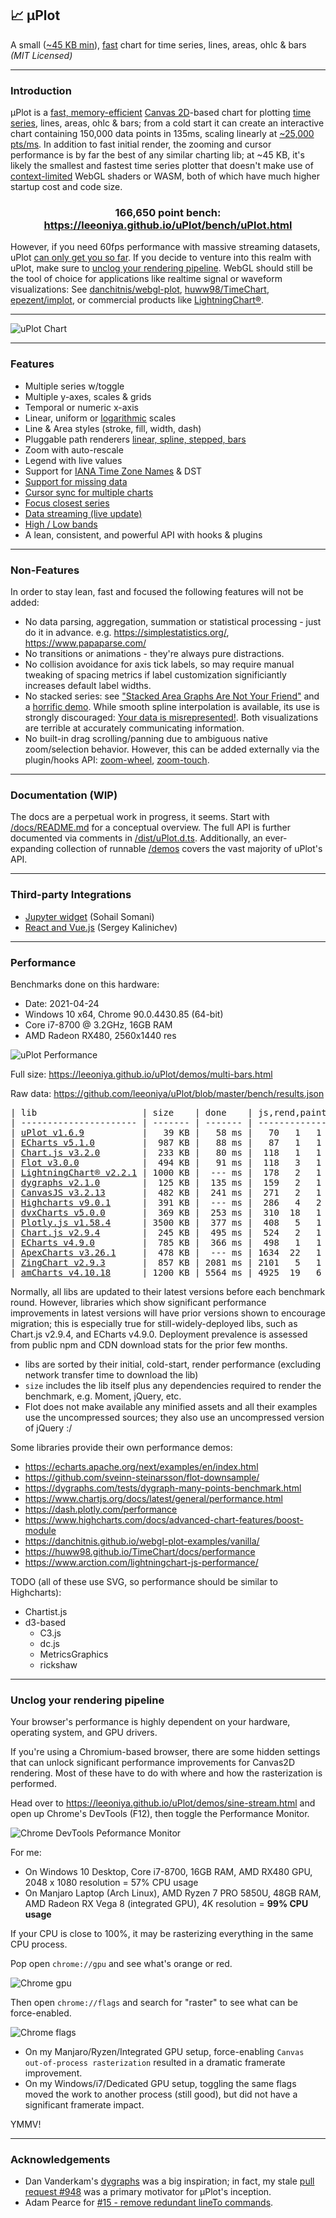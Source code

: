 ## 📈 μPlot

A small ([~45 KB min](https://github.com/leeoniya/uPlot/tree/master/dist/uPlot.iife.min.js)), [fast](#performance) chart for time series, lines, areas, ohlc & bars _(MIT Licensed)_

---
### Introduction

μPlot is a [fast, memory-efficient](#performance) [Canvas 2D](https://developer.mozilla.org/en-US/docs/Web/API/CanvasRenderingContext2D)-based chart for plotting [time series](https://en.wikipedia.org/wiki/Time_series), lines, areas, ohlc & bars; from a cold start it can create an interactive chart containing 150,000 data points in 135ms, scaling linearly at [~25,000 pts/ms](https://leeoniya.github.io/uPlot/bench/uPlot-10M.html). In addition to fast initial render, the zooming and cursor performance is by far the best of any similar charting lib; at ~45 KB, it's likely the smallest and fastest time series plotter that doesn't make use of [context-limited](https://bugs.chromium.org/p/chromium/issues/detail?id=771792) WebGL shaders or WASM, both of which have much higher startup cost and code size.

<h3 align="center">166,650 point bench: <a href="https://leeoniya.github.io/uPlot/bench/uPlot.html">https://leeoniya.github.io/uPlot/bench/uPlot.html</a></h3>

However, if you need 60fps performance with massive streaming datasets, uPlot [can only get you so far](https://huww98.github.io/TimeChart/docs/performance).
If you decide to venture into this realm with uPlot, make sure to [unclog your rendering pipeline](#unclog-your-rendering-pipeline).
WebGL should still be the tool of choice for applications like realtime signal or waveform visualizations:
See [danchitnis/webgl-plot](https://github.com/danchitnis/webgl-plot), [huww98/TimeChart](https://github.com/huww98/TimeChart), [epezent/implot](https://github.com/epezent/implot), or commercial products like [LightningChart®](https://www.arction.com/lightningchart-js/).

---
![uPlot Chart](uPlot.png "uPlot Chart")

---
### Features

- Multiple series w/toggle
- Multiple y-axes, scales & grids
- Temporal or numeric x-axis
- Linear, uniform or [logarithmic](https://leeoniya.github.io/uPlot/demos/log-scales.html) scales
- Line & Area styles (stroke, fill, width, dash)
- Pluggable path renderers [linear, spline, stepped, bars](https://leeoniya.github.io/uPlot/demos/line-paths.html)
- Zoom with auto-rescale
- Legend with live values
- Support for [IANA Time Zone Names](https://en.wikipedia.org/wiki/List_of_tz_database_time_zones) & DST
- [Support for missing data](https://leeoniya.github.io/uPlot/demos/missing-data.html)
- [Cursor sync for multiple charts](https://leeoniya.github.io/uPlot/demos/sync-cursor.html)
- [Focus closest series](https://leeoniya.github.io/uPlot/demos/focus-cursor.html)
- [Data streaming (live update)](https://leeoniya.github.io/uPlot/demos/stream-data.html)
- [High / Low bands](https://leeoniya.github.io/uPlot/demos/high-low-bands.html)
- A lean, consistent, and powerful API with hooks & plugins

---
### Non-Features

In order to stay lean, fast and focused the following features will not be added:

- No data parsing, aggregation, summation or statistical processing - just do it in advance. e.g. https://simplestatistics.org/, https://www.papaparse.com/
- No transitions or animations - they're always pure distractions.
- No collision avoidance for axis tick labels, so may require manual tweaking of spacing metrics if label customization significiantly increases default label widths.
- No stacked series: see ["Stacked Area Graphs Are Not Your Friend"](https://everydayanalytics.ca/2014/08/stacked-area-graphs-are-not-your-friend.html) and a [horrific demo](https://leeoniya.github.io/uPlot/demos/stacked-series.html). While smooth spline interpolation is available, its use is strongly discouraged: [Your data is misrepresented!](http://www.vizwiz.com/2011/12/when-you-use-smoothed-line-chart-your.html). Both visualizations are terrible at accurately communicating information.
- No built-in drag scrolling/panning due to ambiguous native zoom/selection behavior. However, this can be added externally via the plugin/hooks API: [zoom-wheel](https://leeoniya.github.io/uPlot/demos/zoom-wheel.html), [zoom-touch](https://leeoniya.github.io/uPlot/demos/zoom-touch.html).

---
### Documentation (WIP)

The docs are a perpetual work in progress, it seems.
Start with [/docs/README.md](https://github.com/leeoniya/uPlot/tree/master/docs) for a conceptual overview.
The full API is further documented via comments in [/dist/uPlot.d.ts](https://github.com/leeoniya/uPlot/blob/master/dist/uPlot.d.ts).
Additionally, an ever-expanding collection of runnable [/demos](https://leeoniya.github.io/uPlot/demos/index.html) covers the vast majority of uPlot's API.

---
### Third-party Integrations

- [Jupyter widget](https://github.com/sohailsomani/uplot_jupyter_widget) (Sohail Somani)
- [React and Vue.js](https://github.com/skalinichev/uplot-wrappers) (Sergey Kalinichev)

---
### Performance

Benchmarks done on this hardware:

- Date: 2021-04-24
- Windows 10 x64, Chrome 90.0.4430.85 (64-bit)
- Core i7-8700 @ 3.2GHz, 16GB RAM
- AMD Radeon RX480, 2560x1440 res

![uPlot Performance](perf.png "uPlot Performance")

Full size: https://leeoniya.github.io/uPlot/demos/multi-bars.html

Raw data: https://github.com/leeoniya/uPlot/blob/master/bench/results.json

<pre>
| lib                    | size    | done    | js,rend,paint,sys | heap peak,final | mousemove (10s)     |
| ---------------------- | ------- | ------- | ----------------- | --------------- | ------------------- |
| <a href="https://leeoniya.github.io/uPlot/bench/uPlot.html">uPlot v1.6.9</a>           |   39 KB |   58 ms |   70   1   1   38 |  20 MB   3 MB   |   65  159   88  103 |
| <a href="https://leeoniya.github.io/uPlot/bench/ECharts5.html">ECharts v5.1.0</a>         |  987 KB |   88 ms |   87   1   1   47 |  55 MB   5 MB   | 1463  284   84  521 |
| <a href="https://leeoniya.github.io/uPlot/bench/Chart.js3.html">Chart.js v3.2.0</a>        |  233 KB |   80 ms |  118   1   1   41 |  34 MB  11 MB   |  725   30   57 1467 |
| <a href="https://leeoniya.github.io/uPlot/bench/Flot.html">Flot v3.0.0</a>            |  494 KB |   91 ms |  118   3   1   55 |  46 MB  16 MB   | ---                 |
| <a href="https://leeoniya.github.io/uPlot/bench/LightningChart.html">LightningChart® v2.2.1</a> | 1000 KB |  --- ms |  178   2   1   42 |  61 MB  22 MB   | 5310   46   43  180 |
| <a href="https://leeoniya.github.io/uPlot/bench/dygraphs.html">dygraphs v2.1.0</a>        |  125 KB |  135 ms |  159   2   1   75 |  99 MB  44 MB   | 1087  162   74  205 |
| <a href="https://leeoniya.github.io/uPlot/bench/CanvasJS.html">CanvasJS v3.2.13</a>       |  482 KB |  241 ms |  271   2   1   66 |  52 MB  26 MB   |  961  256   76  195 |
| <a href="https://leeoniya.github.io/uPlot/bench/Highcharts.html">Highcharts v9.0.1</a>      |  391 KB |  --- ms |  286   4   2   42 | 108 MB  33 MB   |  840  301  132  155 |
| <a href="https://leeoniya.github.io/uPlot/bench/dvxCharts.html">dvxCharts v5.0.0</a>       |  369 KB |  253 ms |  310  18   1   51 |  60 MB  24 MB   |  674  442  148  145 |
| <a href="https://leeoniya.github.io/uPlot/bench/Plotly.js.html">Plotly.js v1.58.4</a>      | 3500 KB |  377 ms |  408   5   1   71 | 199 MB  46 MB   | 1087  114   29   82 |
| <a href="https://leeoniya.github.io/uPlot/bench/Chart.js2.html">Chart.js v2.9.4</a>        |  245 KB |  495 ms |  524   2   1   75 | 103 MB  54 MB   | 8397    5    6 1158 |
| <a href="https://leeoniya.github.io/uPlot/bench/ECharts4.html">ECharts v4.9.0</a>         |  785 KB |  366 ms |  498   1   1  581 | 224 MB  78 MB   | 2265   64   17 7551 |
| <a href="https://leeoniya.github.io/uPlot/bench/ApexCharts.html">ApexCharts v3.26.1</a>     |  478 KB |  --- ms | 1634  22   1   44 | 332 MB  70 MB   | 8611  646   99  154 |
| <a href="https://leeoniya.github.io/uPlot/bench/ZingChart.html">ZingChart v2.9.3</a>       |  857 KB | 2081 ms | 2101   5   1   38 | 191 MB 100 MB   | ---                 |
| <a href="https://leeoniya.github.io/uPlot/bench/amCharts.html">amCharts v4.10.18</a>      | 1200 KB | 5564 ms | 4925  19   6   67 | 695 MB 237 MB   | 1494  336  164  285 |
</pre>

Normally, all libs are updated to their latest versions before each benchmark round. However, libraries which show significant performance improvements in latest versions will have prior versions shown to encourage migration; this is especially true for still-widely-deployed libs, such as Chart.js v2.9.4, and ECharts v4.9.0. Deployment prevalence is assessed from public npm and CDN download stats for the prior few months.

- libs are sorted by their initial, cold-start, render performance (excluding network transfer time to download the lib)
- `size` includes the lib itself plus any dependencies required to render the benchmark, e.g. Moment, jQuery, etc.
- Flot does not make available any minified assets and all their examples use the uncompressed sources; they also use an uncompressed version of jQuery :/

Some libraries provide their own performance demos:

- https://echarts.apache.org/next/examples/en/index.html
- https://github.com/sveinn-steinarsson/flot-downsample/
- https://dygraphs.com/tests/dygraph-many-points-benchmark.html
- https://www.chartjs.org/docs/latest/general/performance.html
- https://dash.plotly.com/performance
- https://www.highcharts.com/docs/advanced-chart-features/boost-module
- https://danchitnis.github.io/webgl-plot-examples/vanilla/
- https://huww98.github.io/TimeChart/docs/performance
- https://www.arction.com/lightningchart-js-performance/

TODO (all of these use SVG, so performance should be similar to Highcharts):

- Chartist.js
- d3-based
  - C3.js
  - dc.js
  - MetricsGraphics
  - rickshaw

---
### Unclog your rendering pipeline

Your browser's performance is highly dependent on your hardware, operating system, and GPU drivers.

If you're using a Chromium-based browser, there are some hidden settings that can unlock significant performance improvements for Canvas2D rendering.
Most of these have to do with where and how the rasterization is performed.

Head over to https://leeoniya.github.io/uPlot/demos/sine-stream.html and open up Chrome's DevTools (F12), then toggle the Performance Monitor.

![Chrome DevTools Peformance Monitor](img/chrome-perf-monitor.png "Chrome DevTools Peformance Monitor")

For me:

- On Windows 10 Desktop, Core i7-8700, 16GB RAM, AMD RX480 GPU, 2048 x 1080 resolution = 57% CPU usage
- On Manjaro Laptop (Arch Linux), AMD Ryzen 7 PRO 5850U, 48GB RAM, AMD Radeon RX Vega 8 (integrated GPU), 4K resolution = **99% CPU usage**

If your CPU is close to 100%, it may be rasterizing everything in the same CPU process.

Pop open `chrome://gpu` and see what's orange or red.

![Chrome gpu](img/chrome-gpu.png "Chrome gpu")

Then open `chrome://flags` and search for "raster" to see what can be force-enabled.

![Chrome flags](img/chrome-flags.png "Chrome flags")

- On my Manjaro/Ryzen/Integrated GPU setup, force-enabling `Canvas out-of-process rasterization` resulted in a dramatic framerate improvement.
- On my Windows/i7/Dedicated GPU setup, toggling the same flags moved the work to another process (still good), but did not have a significant framerate impact.

YMMV!

---
### Acknowledgements

- Dan Vanderkam's [dygraphs](https://github.com/danvk/dygraphs) was a big inspiration; in fact, my stale [pull request #948](https://github.com/danvk/dygraphs/pull/948) was a primary motivator for μPlot's inception.
- Adam Pearce for [#15 - remove redundant lineTo commands](https://github.com/leeoniya/uPlot/issues/15).
